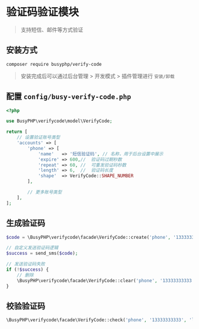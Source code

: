 验证码验证模块
===============

> 支持短信、邮件等方式验证

## 安装方式

```shell script
composer require busyphp/verify-code
```

> 安装完成后可以通过后台管理 > 开发模式 > 插件管理进行 `安装/卸载`

## 配置 `config/busy-verify-code.php`

```php
<?php

use BusyPHP\verifycode\model\VerifyCode;

return [
    // 设置验证账号类型
    'accounts' => [
        'phone' => [
            'name'   => '短信验证码', // 名称，用于后台设置中展示
            'expire' => 600,//  验证码过期秒数
            'repeat' => 60, //  可重发验证码秒数
            'length' => 6,  //  验证码长度
            'shape'  => VerifyCode::SHAPE_NUMBER
        ],

        // 更多账号类型
    ],
];
```

## 生成验证码

```php
$code = \BusyPHP\verifycode\facade\VerifyCode::create('phone', '13333333333', 'login');

// 自定义发送验证码逻辑
$success = send_sms($code); 

// 发送验证码失败
if (!$success) {
    // 删除
    \BusyPHP\verifycode\facade\VerifyCode::clear('phone', '13333333333', 'login');
}

```

## 校验验证码
```php
\BusyPHP\verifycode\facade\VerifyCode::check('phone', '13333333333', 'login', '123456');
```